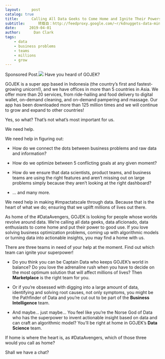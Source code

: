 ```yaml
---
layout:     post
catalog: true
title:      Calling All Data Geeks to Come Home and Ignite Their Powers
subtitle:      转载自：http://feedproxy.google.com/~r/kdnuggets-data-mining-analytics/~3/SZ2m3arkXrw/gojek-calling-data-geeks.html
date:      2019-04-01
author:      Dan Clark
tags:
    - data
    - business problems
    - teams
    - millions
    - grow
---
```


Sponsored Post.![](http://feedproxy.google.com/images/gojek-640.jpg)
Have you heard of GOJEK?

GOJEK is a super app based in Indonesia (the country’s first and fastest-growing unicorn!), and we have offices in more than 5 countries in Asia. We offer more than 20 services, from ride-hailing and food delivery to digital wallet, on-demand cleaning, and on-demand pampering and massage. Our app has been downloaded more than 125 million times and we will continue to grow and expand to other countries!

Yes, so what? That’s not what’s most important for us.

We need help.

We need help in figuring out:

- How do we connect the dots between business problems and raw data and information?

- How do we optimize between 5 conflicting goals at any given moment?

- How do we ensure that data scientists, product teams, and business teams are using the right features and aren’t missing out on large problems simply because they aren’t looking at the right dashboard?

- … and many more.


We need help in making #impactatscale through data. Because that is the heart of what we do; ensuring that we uplift millions of lives out there.

As home of the #DataAvengers, GOJEK is looking for people whose worlds revolve around data. We’re calling all data geeks, data aficionado, data enthusiasts to come home and put their power to good use. If you love solving business optimization problems, coming up with algorithmic models or turning data into actionable insights, you may find a home with us.

There are three teams in need of your help at the moment. Find out which team can ignite your superpower!

- Do you think you can be Captain Data who keeps GOJEK’s world in balance? Do you love the adrenaline rush when you have to decide on the most optimum solution that will affect millions of lives? Then **Marketplace** is the right team for you.

- Or if you’re obsessed with digging into a large amount of data, identifying and solving root causes, not only symptoms, you might be the Pathfinder of Data and you’re cut out to be part of the **Business Intelligence** team.

- And maybe… just maybe… You feel like you’re the Norse God of Data who has the superpower to invent actionable insight based on data and can craft an algorithmic model? You’ll be right at home in GOJEK’s **Data Science** team.


If home is where the heart is, as #DataAvengers, which of those three would you call as home?

Shall we have a chat?
